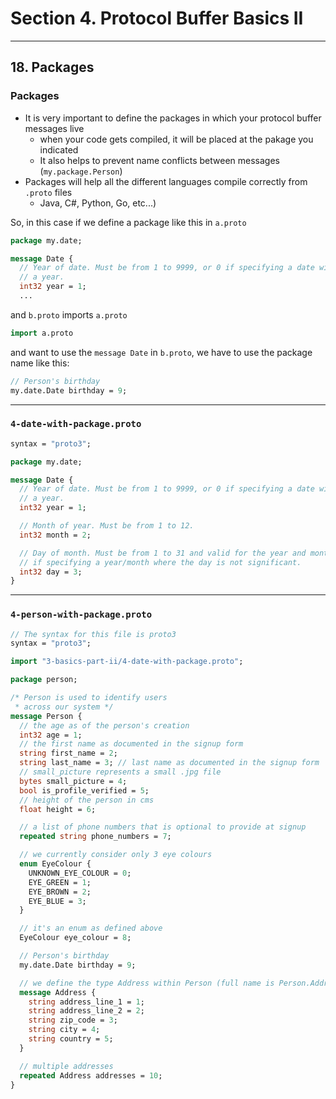 # Section 4. Protocol Buffer Basics II

---

## 18. Packages

### Packages

* It is very important to define the packages in which your protocol buffer messages live
  * when your code gets compiled, it will be placed at the pakage you indicated
  * It also helps to prevent name conflicts between messages (`my.package.Person`)
* Packages will help all the different languages compile correctly from `.proto` files
  * Java, C#, Python, Go, etc...)

So, in this case if we define a package like this in `a.proto`

```proto
package my.date;

message Date {
  // Year of date. Must be from 1 to 9999, or 0 if specifying a date without
  // a year.
  int32 year = 1;
  ...
```

and `b.proto` imports `a.proto`

```proto
import a.proto
```

and want to use the `message Date` in `b.proto`, we have to use the package name like this:

```proto
// Person's birthday
my.date.Date birthday = 9;
```

---

### `4-date-with-package.proto`

```proto
syntax = "proto3";

package my.date;

message Date {
  // Year of date. Must be from 1 to 9999, or 0 if specifying a date without
  // a year.
  int32 year = 1;

  // Month of year. Must be from 1 to 12.
  int32 month = 2;

  // Day of month. Must be from 1 to 31 and valid for the year and month, or 0
  // if specifying a year/month where the day is not significant.
  int32 day = 3;
}
```

---

### `4-person-with-package.proto`

```proto
// The syntax for this file is proto3
syntax = "proto3";

import "3-basics-part-ii/4-date-with-package.proto";

package person;

/* Person is used to identify users
 * across our system */
message Person {
  // the age as of the person's creation
  int32 age = 1;
  // the first name as documented in the signup form
  string first_name = 2;
  string last_name = 3; // last name as documented in the signup form
  // small_picture represents a small .jpg file
  bytes small_picture = 4;
  bool is_profile_verified = 5;
  // height of the person in cms
  float height = 6;

  // a list of phone numbers that is optional to provide at signup
  repeated string phone_numbers = 7;

  // we currently consider only 3 eye colours
  enum EyeColour {
    UNKNOWN_EYE_COLOUR = 0;
    EYE_GREEN = 1;
    EYE_BROWN = 2;
    EYE_BLUE = 3;
  }

  // it's an enum as defined above
  EyeColour eye_colour = 8;

  // Person's birthday
  my.date.Date birthday = 9;

  // we define the type Address within Person (full name is Person.Address)
  message Address {
    string address_line_1 = 1;
    string address_line_2 = 2;
    string zip_code = 3;
    string city = 4;
    string country = 5;
  }

  // multiple addresses
  repeated Address addresses = 10;
}
```
